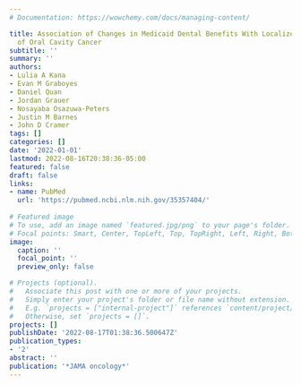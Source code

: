 ```yaml
---
# Documentation: https://wowchemy.com/docs/managing-content/

title: Association of Changes in Medicaid Dental Benefits With Localized Diagnosis
  of Oral Cavity Cancer
subtitle: ''
summary: ''
authors:
- Lulia A Kana
- Evan M Graboyes
- Daniel Quan
- Jordan Grauer
- Nosayaba Osazuwa-Peters
- Justin M Barnes
- John D Cramer
tags: []
categories: []
date: '2022-01-01'
lastmod: 2022-08-16T20:38:36-05:00
featured: false
draft: false
links:
- name: PubMed
  url: 'https://pubmed.ncbi.nlm.nih.gov/35357404/'
  
# Featured image
# To use, add an image named `featured.jpg/png` to your page's folder.
# Focal points: Smart, Center, TopLeft, Top, TopRight, Left, Right, BottomLeft, Bottom, BottomRight.
image:
  caption: ''
  focal_point: ''
  preview_only: false

# Projects (optional).
#   Associate this post with one or more of your projects.
#   Simply enter your project's folder or file name without extension.
#   E.g. `projects = ["internal-project"]` references `content/project/deep-learning/index.md`.
#   Otherwise, set `projects = []`.
projects: []
publishDate: '2022-08-17T01:38:36.500647Z'
publication_types:
- '2'
abstract: ''
publication: '*JAMA oncology*'
---
```

